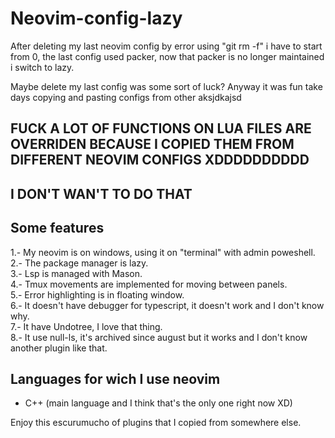 # Neovim-config-lazy

After deleting my last neovim config by error using "git rm -f" i have to start from 0, the last config used packer, now that packer is no longer maintained i switch to lazy.

Maybe delete my last config was some sort of luck? Anyway it was fun take days copying and pasting configs from other aksjdkajsd

## FUCK A LOT OF FUNCTIONS ON LUA FILES ARE OVERRIDEN BECAUSE I COPIED THEM FROM DIFFERENT NEOVIM CONFIGS XDDDDDDDDDD  
## I DON'T WAN'T TO DO THAT  

## Some features

1.- My neovim is on windows, using it on "terminal" with admin poweshell.  
2.- The package manager is lazy.  
3.- Lsp is managed with Mason.  
4.- Tmux movements are implemented for moving between panels.  
5.- Error highlighting is in floating window.  
6.- It doesn't have debugger for typescript, it doesn't work and I don't know why.  
7.- It have Undotree, I love that thing.  
8.- It use null-ls, it's archived since august but it works and I don't know another plugin like that.

## Languages for wich I use neovim

- C++ (main language and I think that's the only one right now XD)

Enjoy this escurumucho of plugins that I copied from somewhere else.  

